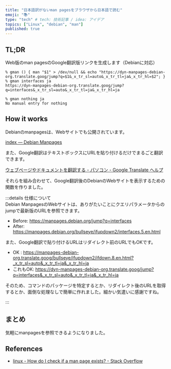 ```yaml
---
title: "日本語訳がないman pagesをブラウザから日本語で読む"
emoji: "📚"
type: "tech" # tech: 技術記事 / idea: アイデア
topics: ["Linux", "debian", "man"]
published: true
---
```


## TL;DR

Web版のman pagesのGoogle翻訳版リンクを生成します（Debianに対応）

```shell
% gman () { man "$1" > /dev/null && echo "https://dyn-manpages-debian-org.translate.goog/jump?q=$1&_x_tr_sl=auto&_x_tr_tl=ja&_x_tr_hl=$2"; }
% gman interfaces ja
https://dyn-manpages-debian-org.translate.goog/jump?q=interfaces&_x_tr_sl=auto&_x_tr_tl=ja&_x_tr_hl=ja

% gman nothing ja
No manual entry for nothing
```

## How it works

Debianのmanpagesは、Webサイトでも公開されています。

[index — Debian Manpages](https://manpages.debian.org/)

また、Google翻訳はテキストボックスにURLを貼り付けるだけでまるごと翻訳できます。

[ウェブページやドキュメントを翻訳する \- パソコン \- Google Translate ヘルプ](https://support.google.com/translate/answer/2534559?hl=ja&co=GENIE.Platform%3DDesktop)

それらを組み合わせて、Google翻訳後のDebianのWebサイトを表示するための関数を作りました。


:::details 仕様について  
Debian ManpagesのWebサイトは、ありがたいことにクエリパラメータからのjumpで最新版のURLを参照できます。
- Before: https://manpages.debian.org/jump?q=interfaces
- After:  https://manpages.debian.org/bullseye/ifupdown2/interfaces.5.en.html

また、Google翻訳で貼り付けるURLはリダイレクト前のURLでもOKです。
- OK     : https://manpages-debian-org.translate.goog/bullseye/ifupdown2/ifdown.8.en.html?_x_tr_sl=auto&_x_tr_tl=ja&_x_tr_hl=ja
- これもOK: https://dyn-manpages-debian-org.translate.goog/jump?q=interfaces&_x_tr_sl=auto&_x_tr_tl=ja&_x_tr_hl=ja

そのため、コマンドのパッケージを特定するとか、リダイレクト後のURLを取得するとか、面倒な処理なしで簡単に作れました。細かい気遣いに感謝ですね。

:::

## まとめ

気軽にmanpagesを参照できるようになりました。


## References

- [linux \- How do I check if a man page exists? \- Stack Overflow](https://stackoverflow.com/questions/12241709/how-do-i-check-if-a-man-page-exists)
